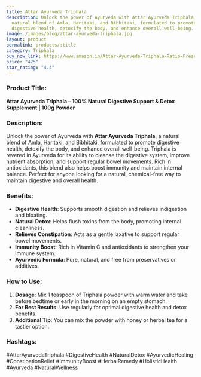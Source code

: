 ```yaml
---
title: Attar Ayurveda Triphala
description: Unlock the power of Ayurveda with Attar Ayurveda Triphala, a
  natural blend of Amla, Haritaki, and Bibhitaki, formulated to promote
  digestive health, detoxify the body, and enhance overall well-being.
image: /images/blog/attar-ayurveda-triphala.jpg
layout: product
permalink: products/:title
category: Triphala
buy_now_link: https://www.amazon.in/Attar-Ayurveda-Triphala-Ratio-Preservatives/dp/B07PG2ZWLR/ref=sr_1_30?crid=3AE0V1J1E19HZ&tag=m0150-21
price: "425"
star_rating: "4.4"
---
```

### Product Title:
**Attar Ayurveda Triphala – 100% Natural Digestive Support & Detox Supplement | 100g Powder**

### Description:
Unlock the power of Ayurveda with **Attar Ayurveda Triphala**, a natural blend of Amla, Haritaki, and Bibhitaki, formulated to promote digestive health, detoxify the body, and enhance overall well-being. Triphala is revered in Ayurveda for its ability to cleanse the digestive system, improve nutrient absorption, and support regular bowel movements. Rich in antioxidants, this blend also helps boost immunity and maintain internal balance. Perfect for anyone looking for a natural, chemical-free way to maintain digestive and overall health.

### Benefits:
- **Digestive Health**: Supports smooth digestion and relieves indigestion and bloating.
- **Natural Detox**: Helps flush toxins from the body, promoting internal cleanliness.
- **Relieves Constipation**: Acts as a gentle laxative to support regular bowel movements.
- **Immunity Boost**: Rich in Vitamin C and antioxidants to strengthen your immune system.
- **Ayurvedic Formula**: Pure, natural, and free from preservatives or additives.

### How to Use:
1. **Dosage**: Mix 1 teaspoon of Triphala powder with warm water and take before bedtime or early in the morning on an empty stomach.
2. **For Best Results**: Use regularly for optimal digestive health and detox benefits.
3. **Additional Tip**: You can mix the powder with honey or herbal tea for a tastier option.

### Hashtags:
#AttarAyurvedaTriphala #DigestiveHealth #NaturalDetox #AyurvedicHealing #ConstipationRelief #ImmunityBoost #HerbalRemedy #HolisticHealth #Ayurveda #NaturalWellness
